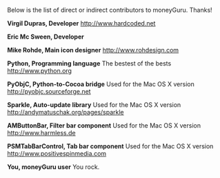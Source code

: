 Below is the list of direct or indirect contributors to moneyGuru. Thanks!

**Virgil Dupras, Developer**
<http://www.hardcoded.net>

**Eric Mc Sween, Developer**

**Mike Rohde, Main icon designer**
<http://www.rohdesign.com>

**Python, Programming language**
The bestest of the bests
<http://www.python.org>

**PyObjC, Python-to-Cocoa bridge**
Used for the Mac OS X version
<http://pyobjc.sourceforge.net>

**Sparkle, Auto-update library**
Used for the Mac OS X version
<http://andymatuschak.org/pages/sparkle>

**AMButtonBar, Filter bar component**
Used for the Mac OS X version
<http://www.harmless.de>

**PSMTabBarControl, Tab bar component**
Used for the Mac OS X version
<http://www.positivespinmedia.com>

**You, moneyGuru user**
You rock.